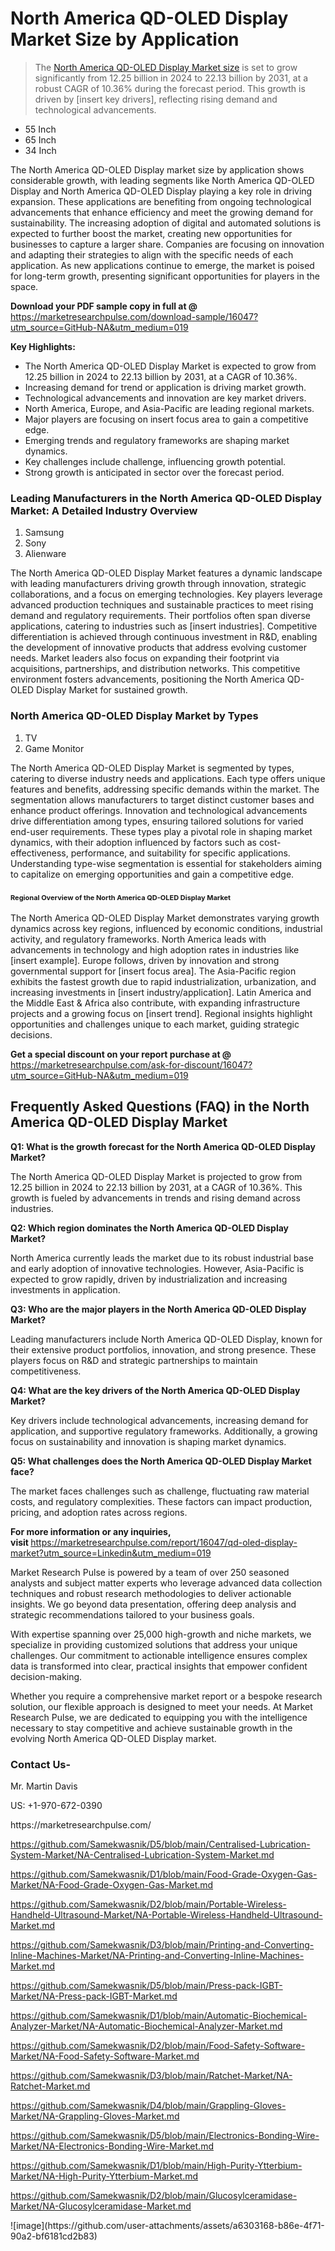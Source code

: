 <h1>North America QD-OLED Display Market&nbsp;Size by Application</h1><blockquote><p>The <a href="https://marketresearchpulse.com/download-sample/16047?utm_source=GitHub-NA&amp;utm_medium=019">North America QD-OLED Display Market size</a> is set to grow significantly from 12.25 billion in 2024 to 22.13 billion by 2031, at a robust CAGR of 10.36% during the forecast period. This growth is driven by [insert key drivers], reflecting rising demand and technological advancements.</p></blockquote><ul><li>55 Inch<li> 65 Inch<li> 34 Inch</li></ul><p>The North America QD-OLED Display market size by application shows considerable growth, with leading segments like North America QD-OLED Display and North America QD-OLED Display playing a key role in driving expansion. These applications are benefiting from ongoing technological advancements that enhance efficiency and meet the growing demand for sustainability. The increasing adoption of digital and automated solutions is expected to further boost the market, creating new opportunities for businesses to capture a larger share. Companies are focusing on innovation and adapting their strategies to align with the specific needs of each application. As new applications continue to emerge, the market is poised for long-term growth, presenting significant opportunities for players in the space.</p><p><strong>Download your PDF sample copy in full at @ </strong><a href="https://marketresearchpulse.com/download-sample/16047?utm_source=GitHub-NA&amp;utm_medium=019">https://marketresearchpulse.com/download-sample/16047?utm_source=GitHub-NA&amp;utm_medium=019</a></p><p><strong>Key Highlights: </strong></p><ul><li>The North America QD-OLED Display Market is expected to grow from 12.25 billion in 2024 to 22.13 billion by 2031, at a CAGR of 10.36%.</li><li>Increasing demand for trend or application is driving market growth.</li><li>Technological advancements and innovation are key market drivers.</li><li>North America, Europe, and Asia-Pacific are leading regional markets.</li><li>Major players are focusing on insert focus area to gain a competitive edge.</li><li>Emerging trends and regulatory frameworks are shaping market dynamics.</li><li>Key challenges include challenge, influencing growth potential.</li><li>Strong growth is anticipated in sector over the forecast period.</li></ul><h3>Leading Manufacturers in the North America QD-OLED Display Market: A Detailed Industry Overview</h3><ol><li>Samsung</li><li>Sony</li><li>Alienware</li></ol><div class="flex max-w-full flex-col flex-grow"><div class="min-h-8 text-message flex w-full flex-col items-end gap-2 whitespace-normal break-words [.text-message+&amp;]:mt-5" dir="auto" data-message-author-role="assistant" data-message-id="fd8432e4-4910-450d-b182-61b7bfb0a01f" data-message-model-slug="gpt-4o"><div class="flex w-full flex-col gap-1 empty:hidden first:pt-[3px]"><div class="markdown prose w-full break-words dark:prose-invert light"><p>The North America QD-OLED Display Market features a dynamic landscape with leading manufacturers driving growth through innovation, strategic collaborations, and a focus on emerging technologies. Key players leverage advanced production techniques and sustainable practices to meet rising demand and regulatory requirements. Their portfolios often span diverse applications, catering to industries such as [insert industries]. Competitive differentiation is achieved through continuous investment in R&amp;D, enabling the development of innovative products that address evolving customer needs. Market leaders also focus on expanding their footprint via acquisitions, partnerships, and distribution networks. This competitive environment fosters advancements, positioning the North America QD-OLED Display Market for sustained growth.</p></div></div></div></div><h3>North America QD-OLED Display Market by Types</h3><ol><li>TV<li> Game Monitor</li></ol><div class="flex max-w-full flex-col flex-grow"><div class="min-h-8 text-message flex w-full flex-col items-end gap-2 whitespace-normal break-words [.text-message+&amp;]:mt-5" dir="auto" data-message-author-role="assistant" data-message-id="084470be-0bb7-4664-bddf-5156b4f41249" data-message-model-slug="gpt-4o-mini"><div class="flex w-full flex-col gap-1 empty:hidden first:pt-[3px]"><div class="markdown prose w-full break-words dark:prose-invert light"><p>The North America QD-OLED Display Market is segmented by types, catering to diverse industry needs and applications. Each type offers unique features and benefits, addressing specific demands within the market. The segmentation allows manufacturers to target distinct customer bases and enhance product offerings. Innovation and technological advancements drive differentiation among types, ensuring tailored solutions for varied end-user requirements. These types play a pivotal role in shaping market dynamics, with their adoption influenced by factors such as cost-effectiveness, performance, and suitability for specific applications. Understanding type-wise segmentation is essential for stakeholders aiming to capitalize on emerging opportunities and gain a competitive edge.</p></div></div></div></div><h3><span style="font-size: 11px;">Regional Overview of the North America QD-OLED Display Market</span></h3><div class="flex max-w-full flex-col flex-grow"><div class="min-h-8 text-message flex w-full flex-col items-end gap-2 whitespace-normal break-words [.text-message+&amp;]:mt-5" dir="auto" data-message-author-role="assistant" data-message-id="e9038762-ce64-4e30-91c9-9bd413514231" data-message-model-slug="gpt-4o-mini"><div class="flex w-full flex-col gap-1 empty:hidden first:pt-[3px]"><div class="markdown prose w-full break-words dark:prose-invert light"><p>The North America QD-OLED Display Market demonstrates varying growth dynamics across key regions, influenced by economic conditions, industrial activity, and regulatory frameworks. North America leads with advancements in technology and high adoption rates in industries like [insert example]. Europe follows, driven by innovation and strong governmental support for [insert focus area]. The Asia-Pacific region exhibits the fastest growth due to rapid industrialization, urbanization, and increasing investments in [insert industry/application]. Latin America and the Middle East &amp; Africa also contribute, with expanding infrastructure projects and a growing focus on [insert trend]. Regional insights highlight opportunities and challenges unique to each market, guiding strategic decisions.</p></div></div></div></div><p><strong>Get a special discount on your report purchase at @ </strong><a href="https://marketresearchpulse.com/ask-for-discount/16047?utm_source=GitHub-NA&amp;utm_medium=019">https://marketresearchpulse.com/ask-for-discount/16047?utm_source=GitHub-NA&amp;utm_medium=019</a></p><h2>Frequently Asked Questions (FAQ) in the North America QD-OLED Display Market</h2><p><strong>Q1: What is the growth forecast for the North America QD-OLED Display Market?</strong></p><p>The North America QD-OLED Display Market is projected to grow from 12.25 billion in 2024 to 22.13 billion by 2031, at a CAGR of 10.36%. This growth is fueled by advancements in trends and rising demand across industries.</p><p><strong>Q2: Which region dominates the North America QD-OLED Display Market?</strong></p><p>North America currently leads the market due to its robust industrial base and early adoption of innovative technologies. However, Asia-Pacific is expected to grow rapidly, driven by industrialization and increasing investments in application.</p><p><strong>Q3: Who are the major players in the North America QD-OLED Display Market?</strong></p><p>Leading manufacturers include North America QD-OLED Display, known for their extensive product portfolios, innovation, and strong presence. These players focus on R&amp;D and strategic partnerships to maintain competitiveness.</p><p><strong>Q4: What are the key drivers of the North America QD-OLED Display Market?</strong></p><p>Key drivers include technological advancements, increasing demand for application, and supportive regulatory frameworks. Additionally, a growing focus on sustainability and innovation is shaping market dynamics.</p><p><strong>Q5: What challenges does the North America QD-OLED Display Market face?</strong></p><p>The market faces challenges such as challenge, fluctuating raw material costs, and regulatory complexities. These factors can impact production, pricing, and adoption rates across regions.</p><p><strong>For more information or any inquiries, visit&nbsp;</strong><a href="https://marketresearchpulse.com/report/16047/qd-oled-display-market?utm_source=Linkedin&utm_medium=019">https://marketresearchpulse.com/report/16047/qd-oled-display-market?utm_source=Linkedin&utm_medium=019</a></p><p>Market Research Pulse is powered by a team of over 250 seasoned analysts and subject matter experts who leverage advanced data collection techniques and robust research methodologies to deliver actionable insights. We go beyond data presentation, offering deep analysis and strategic recommendations tailored to your business goals.</p><p>With expertise spanning over 25,000 high-growth and niche markets, we specialize in providing customized solutions that address your unique challenges. Our commitment to actionable intelligence ensures complex data is transformed into clear, practical insights that empower confident decision-making.</p><p>Whether you require a comprehensive market report or a bespoke research solution, our flexible approach is designed to meet your needs. At Market Research Pulse, we are dedicated to equipping you with the intelligence necessary to stay competitive and achieve sustainable growth in the evolving North America QD-OLED Display market.</p><h3><strong>Contact Us-</strong></h3><p>Mr. Martin Davis</p><p>US: +1-970-672-0390</p><p>https://marketresearchpulse.com/</p><p><a href="https://github.com/Samekwasnik/D5/blob/main/Centralised-Lubrication-System-Market/NA-Centralised-Lubrication-System-Market.md">https://github.com/Samekwasnik/D5/blob/main/Centralised-Lubrication-System-Market/NA-Centralised-Lubrication-System-Market.md</a></p><p><a href="https://github.com/Samekwasnik/D1/blob/main/Food-Grade-Oxygen-Gas-Market/NA-Food-Grade-Oxygen-Gas-Market.md">https://github.com/Samekwasnik/D1/blob/main/Food-Grade-Oxygen-Gas-Market/NA-Food-Grade-Oxygen-Gas-Market.md</a></p><p><a href="https://github.com/Samekwasnik/D2/blob/main/Portable-Wireless-Handheld-Ultrasound-Market/NA-Portable-Wireless-Handheld-Ultrasound-Market.md">https://github.com/Samekwasnik/D2/blob/main/Portable-Wireless-Handheld-Ultrasound-Market/NA-Portable-Wireless-Handheld-Ultrasound-Market.md</a></p><p><a href="https://github.com/Samekwasnik/D3/blob/main/Printing-and-Converting-Inline-Machines-Market/NA-Printing-and-Converting-Inline-Machines-Market.md">https://github.com/Samekwasnik/D3/blob/main/Printing-and-Converting-Inline-Machines-Market/NA-Printing-and-Converting-Inline-Machines-Market.md</a></p><p><a href="https://github.com/Samekwasnik/D5/blob/main/Press-pack-IGBT-Market/NA-Press-pack-IGBT-Market.md">https://github.com/Samekwasnik/D5/blob/main/Press-pack-IGBT-Market/NA-Press-pack-IGBT-Market.md</a></p><p><a href="https://github.com/Samekwasnik/D1/blob/main/Automatic-Biochemical-Analyzer-Market/NA-Automatic-Biochemical-Analyzer-Market.md">https://github.com/Samekwasnik/D1/blob/main/Automatic-Biochemical-Analyzer-Market/NA-Automatic-Biochemical-Analyzer-Market.md</a></p><p><a href="https://github.com/Samekwasnik/D2/blob/main/Food-Safety-Software-Market/NA-Food-Safety-Software-Market.md">https://github.com/Samekwasnik/D2/blob/main/Food-Safety-Software-Market/NA-Food-Safety-Software-Market.md</a></p><p><a href="https://github.com/Samekwasnik/D3/blob/main/Ratchet-Market/NA-Ratchet-Market.md">https://github.com/Samekwasnik/D3/blob/main/Ratchet-Market/NA-Ratchet-Market.md</a></p><p><a href="https://github.com/Samekwasnik/D4/blob/main/Grappling-Gloves-Market/NA-Grappling-Gloves-Market.md">https://github.com/Samekwasnik/D4/blob/main/Grappling-Gloves-Market/NA-Grappling-Gloves-Market.md</a></p><p><a href="https://github.com/Samekwasnik/D5/blob/main/Electronics-Bonding-Wire-Market/NA-Electronics-Bonding-Wire-Market.md">https://github.com/Samekwasnik/D5/blob/main/Electronics-Bonding-Wire-Market/NA-Electronics-Bonding-Wire-Market.md</a></p><p><a href="https://github.com/Samekwasnik/D1/blob/main/High-Purity-Ytterbium-Market/NA-High-Purity-Ytterbium-Market.md">https://github.com/Samekwasnik/D1/blob/main/High-Purity-Ytterbium-Market/NA-High-Purity-Ytterbium-Market.md</a></p><p><a href="https://github.com/Samekwasnik/D2/blob/main/Glucosylceramidase-Market/NA-Glucosylceramidase-Market.md">https://github.com/Samekwasnik/D2/blob/main/Glucosylceramidase-Market/NA-Glucosylceramidase-Market.md</a></p>
![image](https://github.com/user-attachments/assets/a6303168-b86e-4f71-90a2-bf6181cd2b83)

